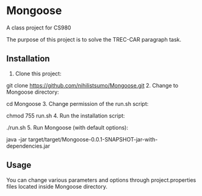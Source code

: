 # Mongoose
A class project for CS980

The purpose of this project is to solve the TREC-CAR paragraph task.

## Installation
1. Clone this project:

git clone https://github.com/nihilistsumo/Mongoose.git
2. Change to Mongoose directory:

cd Mongoose
3. Change permission of the run.sh script:

chmod 755 run.sh
4. Run the installation script:

./run.sh
5. Run Mongoose (with default options):

java -jar target/target/Mongoose-0.0.1-SNAPSHOT-jar-with-dependencies.jar

## Usage
You can change various parameters and options through project.properties files located inside Mongoose directory.  
